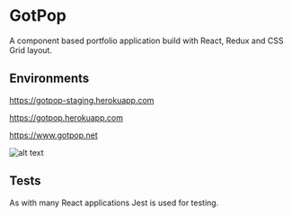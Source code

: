# GotPop

A component based portfolio application build with React, Redux and CSS Grid layout.

## Environments

https://gotpop-staging.herokuapp.com

https://gotpop.herokuapp.com

https://www.gotpop.net


![alt text][logo]

[logo]: https://www.gotpop.net/images/icons-192.png "GotPop logo"

## Tests

As with many React applications Jest is used for testing.

